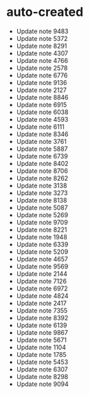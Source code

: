 # auto-created
- Update note 9483
- Update note 5372
- Update note 8291
- Update note 4307
- Update note 4766
- Update note 2578
- Update note 6776
- Update note 9136
- Update note 2127
- Update note 8846
- Update note 6915
- Update note 6038
- Update note 4593
- Update note 6111
- Update note 8346
- Update note 3761
- Update note 5887
- Update note 6739
- Update note 8402
- Update note 8706
- Update note 8262
- Update note 3138
- Update note 3273
- Update note 8138
- Update note 5087
- Update note 5269
- Update note 9709
- Update note 8221
- Update note 1948
- Update note 6339
- Update note 5209
- Update note 4657
- Update note 9569
- Update note 2144
- Update note 7126
- Update note 6972
- Update note 4824
- Update note 2417
- Update note 7355
- Update note 8392
- Update note 6139
- Update note 9867
- Update note 5671
- Update note 1104
- Update note 1785
- Update note 5453
- Update note 6307
- Update note 8298
- Update note 9094

